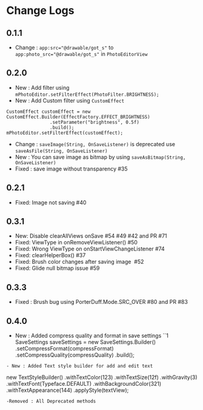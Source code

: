 # Change Logs

## 0.1.1
- Change : `app:src="@drawable/got_s"` to `app:photo_src="@drawable/got_s"` in `PhotoEditorView`

## 0.2.0
- New : Add filter using `mPhotoEditor.setFilterEffect(PhotoFilter.BRIGHTNESS);`
- New : Add Custom filter using `CustomEffect`

```
CustomEffect customEffect = new CustomEffect.Builder(EffectFactory.EFFECT_BRIGHTNESS)
                .setParameter("brightness", 0.5f)
                .build();
mPhotoEditor.setFilterEffect(customEffect);
```
- Change : `saveImage(String, OnSaveListener)` is deprecated use `saveAsFile(String, OnSaveListener)`
- New : You can save image as bitmap by using `saveAsBitmap(String, OnSaveListener)`
- Fixed : save image without transparency #35

## 0.2.1
- Fixed: Image not saving #40

## 0.3.1
- New: Disable clearAllViews onSave #54 #49 #42 and PR #71
- Fixed: ViewType in onRemoveViewListener() #50
- Fixed: Wrong ViewType on onStartViewChangeListener #74
- Fixed: clearHelperBox() #37
- Fixed: Brush color changes after saving image  #52
- Fixed: Glide null bitmap issue #59

## 0.3.3
- Fixed : Brush bug using PorterDuff.Mode.SRC_OVER #80 and PR #83

## 0.4.0
- New : Added compress quality and format in save settings
``1
SaveSettings saveSettings = new SaveSettings.Builder()
      .setCompressFormat(compressFormat)
      .setCompressQuality(compressQuality)
      .build();
```
- New : Added Text style builder for add and edit text
```
new TextStyleBuilder()
      .withTextColor(123)
      .withTextSize(12f)
      .withGravity(3)
      .withTextFont(Typeface.DEFAULT)
      .withBackgroundColor(321)
      .withTextAppearance(144)
      .applyStyle(textView);
```
-Removed : All Deprecated methods
